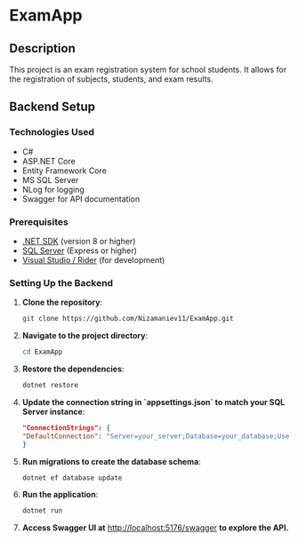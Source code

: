 # ExamApp

## Description
This project is an exam registration system for school students. It allows for the registration of subjects, students, and exam results.

## Backend Setup

### Technologies Used
- C#
- ASP.NET Core
- Entity Framework Core
- MS SQL Server
- NLog for logging
- Swagger for API documentation

### Prerequisites
- [.NET SDK](https://dotnet.microsoft.com/download) (version 8 or higher)
- [SQL Server](https://www.microsoft.com/en-us/sql-server/sql-server-downloads) (Express or higher)
- [Visual Studio / Rider](https://www.jetbrains.com/rider/) (for development)

### Setting Up the Backend

1. **Clone the repository**:
   ```bash
   git clone https://github.com/Nizamaniev11/ExamApp.git
   ```

2. **Navigate to the project directory**:
   ```bash
   cd ExamApp
   ```

3. **Restore the dependencies**:
   ```bash
   dotnet restore
   ```

4. **Update the connection string in \`appsettings.json\` to match your SQL Server instance**:
   ```json
   "ConnectionStrings": {
   "DefaultConnection": "Server=your_server;Database=your_database;User Id=your_user;Password=your_password;"
   }
   ```

5. **Run migrations to create the database schema**:
   ```bash
   dotnet ef database update
   ```

6. **Run the application**:
   ```bash
   dotnet run
   ```

7. **Access Swagger UI at** [http://localhost:5176/swagger](http://localhost:5176/swagger) **to explore the API.**

